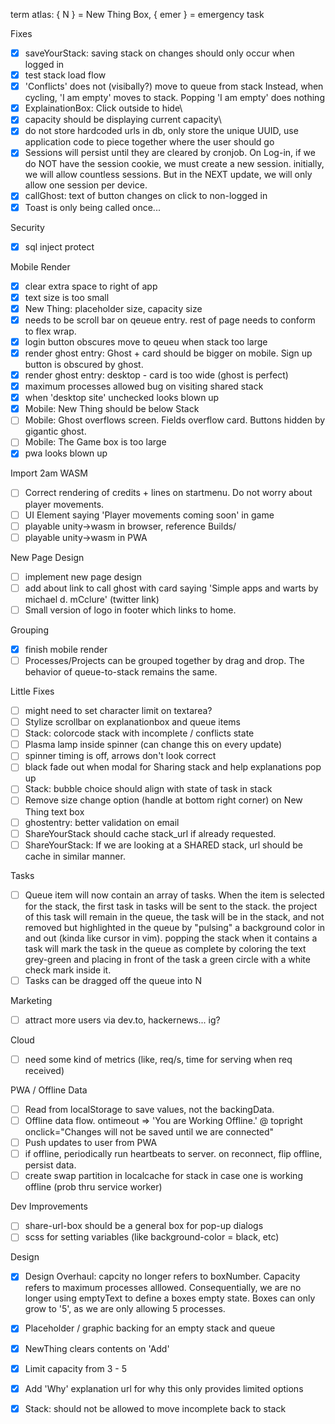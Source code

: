 term atlas: { N } = New Thing Box, { emer } = emergency task

Fixes
- [X] saveYourStack: saving stack on changes should only occur when logged in  
- [X] test stack load flow  
- [X] 'Conflicts' does not (visibally?) move to queue from stack
      Instead, when cycling, 'I am empty' moves to stack. 
      Popping 'I am empty' does nothing 
- [X] ExplainationBox: Click outside to hide\
- [X] capacity should be displaying current capacity\
- [X] do not store hardcoded urls in db, only store the unique UUID,
use application code to piece together where the user should go
- [X] Sessions will persist until they are cleared by cronjob. On Log-in, if we do NOT have the session cookie, we must create a new session. initially, we will allow countless sessions. But in the NEXT update, we will only allow one session per device. 
- [X] callGhost: text of button changes on click to non-logged in  
- [X] Toast is only being called once...

Security
- [X] sql inject protect

Mobile Render
- [X] clear extra space to right of app
- [X] text size is too small
- [X] New Thing: placeholder size, capacity size
- [X] needs to be scroll bar on qeueue entry. rest of page needs to conform to flex wrap. 
- [X] login button obscures move to qeueu when stack too large
- [X] render ghost entry: Ghost + card should be bigger on mobile. Sign up button is obscured by ghost. 
- [X] render ghost entry: desktop - card is too wide (ghost is perfect)
- [X] maximum processes allowed bug on visiting shared stack
- [X] when 'desktop site' unchecked looks blown up
- [X] Mobile: New Thing should be below Stack
- [ ] Mobile: Ghost overflows screen. Fields overflow card. Buttons hidden by gigantic ghost.
- [ ] Mobile: The Game box is too large
- [X] pwa looks blown up

Import 2am WASM
- [ ] Correct rendering of credits + lines on startmenu. Do not worry about player movements. 
- [ ] UI Element saying 'Player movements coming soon' in game
- [ ] playable unity->wasm in browser, reference Builds/
- [ ] playable unity->wasm in PWA

New Page Design
- [ ] implement new page design 
- [ ] add about link to call ghost with card saying 'Simple apps and warts by michael d. mCclure' (twitter link)
- [ ] Small version of logo in footer which links to home.

Grouping
- [X] finish mobile render
- [ ] Processes/Projects can be grouped together by drag and drop. The behavior of queue-to-stack remains the same.  

Little Fixes
- [ ] might need to set character limit on textarea?
- [ ] Stylize scrollbar on explanationbox and queue items
- [ ] Stack: colorcode stack with incomplete / conflicts state
- [ ] Plasma lamp inside spinner (can change this on every update)
- [ ] spinner timing is off, arrows don't look correct
- [ ] black fade out when modal for Sharing stack and help explanations pop up
- [ ] Stack: bubble choice should align with state of task in stack
- [ ] Remove size change option (handle at bottom right corner) on New Thing text box
- [ ] ghostentry: better validation on email
- [ ] ShareYourStack should cache stack_url if already requested. 
- [ ] ShareYourStack: If we are looking at a SHARED stack, url should be cache in similar manner.

Tasks
- [ ] Queue item will now contain an array of tasks. When the item is selected for the stack, the first task in tasks will be sent to the stack. the project of this task will remain in the queue, the task will be in the stack, and not removed but highlighted in the queue by "pulsing" a background color in and out (kinda like cursor in vim). popping the stack when it contains a task will mark the task in the queue as complete by coloring the text grey-green and placing in front of the task a green circle with a white check mark inside it.
- [ ] Tasks can be dragged off the queue into N

Marketing
- [ ] attract more users via dev.to, hackernews... ig?

Cloud
- [ ] need some kind of metrics (like, req/s, time for serving when req received)

PWA / Offline Data
- [ ] Read from localStorage to save values, not the backingData. 
- [ ] Offline data flow. ontimeout => 'You are Working Offline.' @ topright onclick="Changes will not be saved until we are connected"
- [ ] Push updates to user from PWA
- [ ] if offline, periodically run heartbeats to server. on reconnect, flip offline, persist data. 
- [ ] create swap partition in localcache for stack in case one is working offline (prob thru service worker)

Dev Improvements
- [ ] share-url-box should be a general box for pop-up dialogs
- [ ] scss for setting variables (like background-color = black, etc)

Design
- [X] Design Overhaul: capcity no longer refers to boxNumber. Capacity refers to maximum processes alllowed. Consequentially, we are no longer using emptyText to define a boxes empty state. Boxes can only grow to '5', as we are only allowing 5 processes.  
- [X] Placeholder / graphic backing for an empty stack and queue
- [X] NewThing clears contents on 'Add'
- [X] Limit capacity from 3 - 5
- [X] Add 'Why' explanation url for why this only provides limited options
- [X] Stack: should not be allowed to move incomplete back to stack


